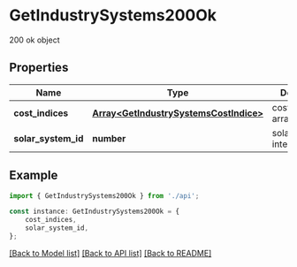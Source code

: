 # GetIndustrySystems200Ok

200 ok object

## Properties

Name | Type | Description | Notes
------------ | ------------- | ------------- | -------------
**cost_indices** | [**Array&lt;GetIndustrySystemsCostIndice&gt;**](GetIndustrySystemsCostIndice.md) | cost_indices array | [default to undefined]
**solar_system_id** | **number** | solar_system_id integer | [default to undefined]

## Example

```typescript
import { GetIndustrySystems200Ok } from './api';

const instance: GetIndustrySystems200Ok = {
    cost_indices,
    solar_system_id,
};
```

[[Back to Model list]](../README.md#documentation-for-models) [[Back to API list]](../README.md#documentation-for-api-endpoints) [[Back to README]](../README.md)
